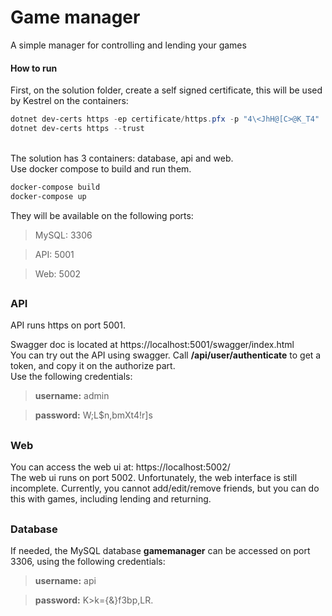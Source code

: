 

# Game manager
A simple manager for controlling and lending your games

#### How to run
First, on the solution folder, create a self signed certificate, this will be used by Kestrel on the containers:
```powershell
dotnet dev-certs https -ep certificate/https.pfx -p "4\<JhH@[C>@K_T4"
dotnet dev-certs https --trust
```
\
The solution has 3  containers: database, api and web. \
Use docker compose to build and run them.

```sh
docker-compose build
docker-compose up
```
They will be available on the following ports:
>MySQL: 3306

>API: 5001

>Web: 5002

## 


### API
API runs https on port 5001.

Swagger doc is located at https://localhost:5001/swagger/index.html 
\
You can try out the API using swagger. Call **/api/user/authenticate** to get a token, and copy it on the authorize part.
\
Use the following credentials:

>**username:** admin

>**password:** W;L$n,bmXt4!r]s
## 
### Web
You can access the web ui at: https://localhost:5002/
\
The web ui runs on port 5002. Unfortunately, the web interface is still incomplete. Currently, you cannot add/edit/remove friends, but you can do this with games, including lending and returning.
##
### Database
If needed, the MySQL database **gamemanager** can be accessed on port 3306, using the following credentials:
>**username:** api  

>**password:** K>k={&}f3bp,LR.

## 
